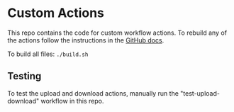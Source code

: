 # Custom Actions

This repo contains the code for custom workflow actions. To
rebuild any of the actions follow the instructions in the
[GitHub docs](https://docs.github.com/en/actions/creating-actions/creating-a-javascript-action#commit-tag-and-push-your-action-to-github).

To build all files: `./build.sh`

## Testing

To test the upload and download actions, manually run the "test-upload-download" workflow in this repo.

